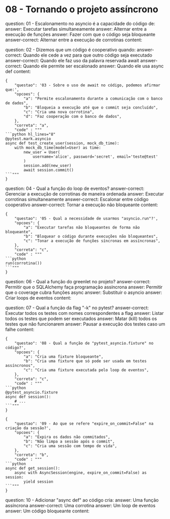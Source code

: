 # 08 - Tornando o projeto assíncrono

<?quiz?>
question: 01 - Escalonamento no asyncio é a capacidade do código de:
answer: Executar tarefas simultaneamente
answer: Alternar entre a execução de funções
answer: Fazer com que o código seja bloqueante
answer-correct: Alternar entre a execução de corrotinas
content:
<?/quiz?>


<?quiz?>
question: 02 - Dizemos que um código é cooperativo quando:
answer-correct: Quando ele cede a vez para que outro código seja executado
answer-correct: Quando ele faz uso da palavra reservada await
answer-correct: Quando ele permite ser escalonado
answer: Quando ele usa async def
content:
<?/quiz?>


```quiz
{
    "questao": '03 - Sobre o uso de await no código, podemos afirmar que:',
	"opcoes": {
		"a": "Permite escalonamento durante a comunicação com o banco de dados",
		"b": "Bloqueia a execução até que o commit seja concluído",
		"c": "Cria uma nova corrotina",
		"d": "Faz cooperação com o banco de dados",
	},
	"correta": "a",
	"code" : """
```python hl_lines="8"
@pytest.mark.asyncio 
async def test_create_user(session, mock_db_time):
    with mock_db_time(model=User) as time:
        new_user = User(
            username='alice', password='secret', email='teste@test'
        )
        session.add(new_user)
        await session.commit() 
```"""
}
```

<?quiz?>
question: 04 - Qual a função do loop de eventos?
answer-correct: Gerenciar a execução de corrotinas de maneira ordenada
answer: Executar corrotinas simultaneamente
answer-correct: Escalonar entre código cooperativo
answer-correct: Tornar a execução não bloqueante
content:
<?/quiz?>


```quiz
{
    "questao": '05 - Qual a necessidade de usarmos "asyncio.run"?',
	"opcoes": {
		"a": "Executar tarefas não bloqueantes de forma não bloqueante",
		"b": "Bloquear o código durante execuções não bloqueantes",
		"c": "Tonar a execução de funções síncronas em assíncronas",
	},
	"correta": "c",
	"code" : """
```python
run(corrotina())
```"""
}
```

<?quiz?>
question: 06 - Qual a função do greenlet no projeto?
answer-correct: Permitir que o SQLAlchemy faça programação assíncrona
answer: Permitir que o coverage cubra funções async
answer: Substituir o asyncio
answer: Criar loops de eventos
content:
<?/quiz?>


<?quiz?>
question: 07 - Qual a função da flag "-k" no pytest?
answer-correct: Executar todos os testes com nomes correspondentes a flag
answer: Listar todos os testes que podem ser executados
answer: Matar (kill) todos os testes que não funcionarem
answer: Pausar a execução dos testes caso um falhe
content:
<?/quiz?>


```quiz
{
    "questao": '08 - Qual a função de "pytest_asyncio.fixture" no código?',
	"opcoes": {
		"a": "Cria uma fixture bloqueante",
		"b": "Cria uma fixture que só pode ser usada em testes assíncronos",
		"c": "Cria uma fixture executada pelo loop de eventos",
	},
	"correta": "c",
	"code" : """
```python
@pytest_asyncio.fixture
async def session():
    # ...
```"""
}
```


```quiz
{
    "questao": '09 - Ao que se refere "expire_on_commit=False" na criação da sessão?',
	"opcoes": {
		"a": "Expira os dados não commitados",
		"b": "Não limpa a sessão após o commit",
		"c": "Cria uma sessão com tempo de vida",
	},
	"correta": "b",
	"code" : """
```python
async def get_session():
    async with AsyncSession(engine, expire_on_commit=False) as session: 
        yield session
```"""
}
```


<?quiz?>
question: 10 - Adicionar "async def" ao código cria:
answer: Uma função assíncrona
answer-correct: Uma corrotina
answer: Um loop de eventos
answer: Um código bloqueante
content:
<?/quiz?>
